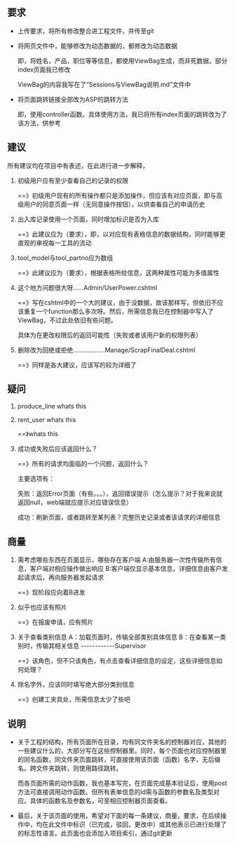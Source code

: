 ## 要求

* 上传要求，将所有修改整合进工程文件，并传至git

* 将网页文件中，能够修改为动态数据的，都修改为动态数据

  即，将姓名，产品，职位等等信息，都使用ViewBag生成，而非死数据，部分index页面我已修改

  ViewBag的内容我写在了“Sessions与ViewBag说明.md”文件中

* 将页面跳转链接全部改为ASP的跳转方法

  即，使用controller函数。具体使用方法，我已将所有index页面的跳转改为了该方法，供参考

## 建议

所有建议均在项目中有表述，在此进行进一步解释，

1. 初级用户应有至少查看自己的记录的权限

   ==》初级用户现有的所有操作都只是添加操作，但应该有对应页面，即与高级用户的同意页面一样（无同意操作按钮），以供查看自己的申请历史

2. 出入库记录使用一个页面，同时增加标识是否为入库

   ==》此建议应为（要求），即，以对应现有表格信息的数据结构，同时能够更直观的审视每一工具的流动

3. tool_model与tool_partno应为数组

   ==》此建议应为（要求），根据表格所给信息，这两种属性可能为多值属性

4. 这个地方问题很大呀……Admin/UserPower.cshtml

   ==》写在cshtml中的一个大的建议，由于没数据，故该那样写，但依旧不应该重复一个function那么多次呀。然后，所需信息我已在控制器中写入了ViewBag，不过此处依旧有些问题。

   具体为在更改权限后的返回可能性（失败或者该用户新的权限列表）

5. 删除改为回绝或拒绝………………Manage/ScrapFinalDeal.cshtml

   ==》同样是各大建议，应该写的较为详细了

## 疑问

1. produce_line whats this 

2. rent_user whats this

   ==》whats this

3. 成功或失败后应该返回什么？

   ==》所有的请求均面临的一个问题，返回什么？

   主要选项有：

   ​	失败：返回Error页面（有些。。。），返回错误提示（怎么提示？对于我来说就返回null，web端就应提示对应错误信息）

   ​	成功：刷新页面，或者跳转至某列表？完整历史记录或者该请求的详细信息

## 商量

1. 需考虑哪些东西在页面显示，哪些存在客户端
        A:由服务器一次性传输所有信息，客户端对相应操作做出响应
       B:客户端仅显示基本信息，详细信息由客户发起请求后，再向服务器发起请求

   ==》现阶段应向着B进发

2. 似乎也应该有照片

   ==》在报废申请，应有照片

3. 关于查看类别信息
            A：加载页面时，传输全部类别具体信息
           B：在查看某一类别时，传输其相关信息     ------------Supervisor

   ==》该角色，但不只该角色，有点击查看详细信息的设定，这些详细信息如何处理？

4. 除名字外，应该同时填写绝大部分类别信息

   ==》创建工夹具处，所需信息太少了些吧

## 说明

* 关于工程的结构，所有页面所在目录，均有同文件夹名的控制器对应，其他的一些建议什么的，大部分写在这些控制器里。同时，每个页面也对应控制器里的同名函数，同文件夹页面跳转，可直接使用该页面（函数）名字，无后缀名。跨文件夹跳转，则使用路径跳转。

  而各页面所需的动作函数，我也基本写完，在页面完成基本验证后，使用post方法可直接调用动作函数。但所有表单信息的id需与函数的参数名及类型对应。具体的函数名及参数名，可至相应控制器页面查看。

* 最后，关于该页面的使用，希望对下面的每一条建议，商量，要求，在后续操作中，均在此文件中标识（已完成，驳回，更改中）或其他表示已进行处理了的标志性语言。此页面也会添加入项目索引，通过git更新